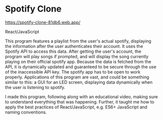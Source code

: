 # Spotify Clone

https://spotify-clone-81db6.web.app/

React/JavaScript

This program features a playlist from the user's actual spotify, displaying the information after the user authenticates their account. It uses the Spotify API to access this data. After getting the user's account, the program will play songs if prompted, and will display the song currently playing on their official spotify app. Because the data is fetched from the API, it is dynamically updated and guaranteed to be secure through the use of the inaccessible API key. The spotify app has to be open to work properly. Applications of this program are vast, and could be something similar to this: a GUI for an LED screen, displaying data dynamically when the user is listening to spotify.

I made this program, following along with an educational video, making sure to understand everything that was happening. Further, it taught me how to apply the best practices of React/JavaScript, e.g. ES6+ JavaScript and naming conventions.
